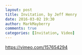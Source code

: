 ```yaml
---
layout: post
title: Invitation, by Jeff Henry
date: 2016-03-02 19:30
author: MarkMayberry
comments: true
categories: [Invitation, Video]
---
```

https://vimeo.com/157654294
